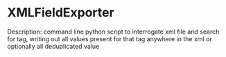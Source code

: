 # XMLFieldExporter

Description: command line python script to interrogate xml file and search for tag, writing out all values present for that tag anywhere in the xml or optionally all deduplicated value